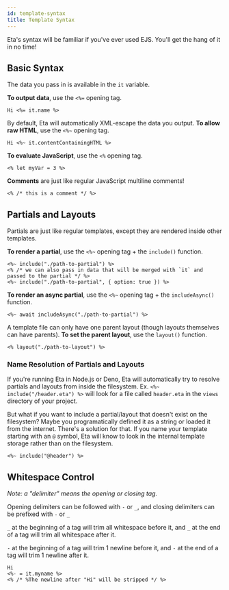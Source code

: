 ```yaml
---
id: template-syntax
title: Template Syntax
---
```


Eta's syntax will be familiar if you've ever used EJS. You'll get the hang of it in no time!

## Basic Syntax

The data you pass in is available in the `it` variable.

**To output data**, use the `<%=` opening tag.

```eta
Hi <%= it.name %>
```

By default, Eta will automatically XML-escape the data you output. **To allow raw HTML**, use the `<%~` opening tag.

```eta
Hi <%~ it.contentContainingHTML %>
```

**To evaluate JavaScript**, use the `<%` opening tag.

```eta
<% let myVar = 3 %>
```

**Comments** are just like regular JavaScript multiline comments!

```eta
<% /* this is a comment */ %>
```

## Partials and Layouts

Partials are just like regular templates, except they are rendered inside other templates.

**To render a partial**, use the `<%~` opening tag + the `include()` function.

```eta
<%~ include("./path-to-partial") %>
<% /* we can also pass in data that will be merged with `it` and passed to the partial */ %>
<%~ include("./path-to-partial", { option: true }) %>
```

**To render an async partial**, use the `<%~` opening tag + the `includeAsync()` function.

```eta
<%~ await includeAsync("./path-to-partial") %>
```

A template file can only have one parent layout (though layouts themselves can have parents). **To set the parent layout**, use the `layout()` function.

```eta
<% layout("./path-to-layout") %>
```

### Name Resolution of Partials and Layouts

If you're running Eta in Node.js or Deno, Eta will automatically try to resolve partials and layouts from inside the filesystem. Ex. `<%~ include("/header.eta") %>` will look for a file called `header.eta` in the `views` directory of your project.

But what if you want to include a partial/layout that doesn't exist on the filesystem? Maybe you programatically defined it as a string or loaded it from the internet. There's a solution for that. If you name your template starting with an `@` symbol, Eta will know to look in the internal template storage rather than on the filesystem.

```eta
<%~ include("@header") %>
```

## Whitespace Control

_Note: a "delimiter" means the opening or closing tag._

Opening delimiters can be followed with `-` or `_`, and closing delimiters can be prefixed with `-` or `_`

`_` at the beginning of a tag will trim all whitespace before it, and `_` at the end of a tag will trim all whitespace after it.

`-` at the beginning of a tag will trim 1 newline before it, and `-` at the end of a tag will trim 1 newline after it.

```eta
Hi
<%- = it.myname %>
<% /* %The newline after "Hi" will be stripped */ %>
```

